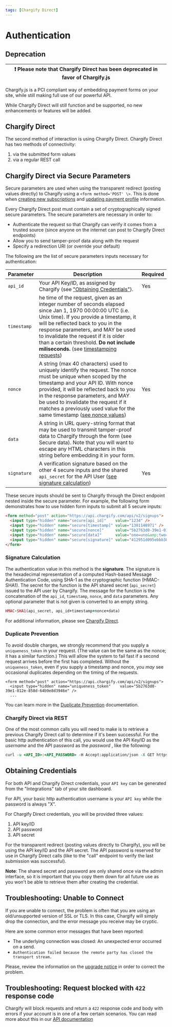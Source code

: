 ```yaml
---
tags: [Chargify Direct]
---
```


# Authentication

## Deprecation

| ❗️  Please note that Chargify Direct has been deprecated in favor of Chargify.js  |
|-----------------------------------------------------------------------------|

Chargify.js is a PCI compliant way of embedding payment forms on your site, while still making full use of our powerful API.

While Chargify Direct will still function and be supported, no new enhancements or features will be added.

## Chargify Direct

The second method of interaction is using Chargify Direct. Chargify Direct has two methods of connectivity:

1. via the submitted form values
2. via a regular REST call

## Chargify Direct via Secure Parameters

Secure parameters are used when using the transparent redirect (posting values directly) to Chargify using a `<form method='POST' \>`. This is done when [creating new subscriptions](./ZG9jOjE0NjAzNDIw-signups) and [updating payment profile](./ZG9jOjE0NjAzNDEx-subscriptions#updating-payment-details) information.

Every Chargify Direct post must contain a set of cryptographically signed secure parameters. The secure parameters are necessary in order to:

* Authenticate the request so that Chargify can verify it comes from a trusted source (since anyone on the internet can post to Chargify Direct endpoints)
* Allow you to send tamper-proof data along with the request
* Specify a redirection URI (or override your default)

The following are the list of secure parameters inputs necessary for authentication:

| Parameter   | Description                                                                                                                                                                                                                                                                                                                                                                                                                                                  | Required |
|-------------|--------------------------------------------------------------------------------------------------------------------------------------------------------------------------------------------------------------------------------------------------------------------------------------------------------------------------------------------------------------------------------------------------------------------------------------------------------------|----------|
| `api_id`    | Your API Key/ID, as assigned by Chargify (see ["Obtaining Credentials"](https://help.chargify.com/integrations/api-keys-chargify-direct.html)).                                                                                                                                                                                                                                                                                                              | Yes      |
| `timestamp` | he time of the request, given as an integer number of seconds elapsed since Jan 1, 1970 00:00:00 UTC (i.e. Unix time). If you provide a timestamp, it will be reflected back to you in the response parameters, and MAY be used to invalidate the request if it is older than a certain threshold. **Do not include miliseconds.** (see [timestamping requests](./Overview.md#timestamping-requests)) |          |
| `nonce`     | A string (max 40 characters) used to uniquely identify the request. The nonce must be unique when scoped by the timestamp and your API ID. With nonce provided, it will be reflected back to you in the response parameters, and MAY be used to invalidate the request if it matches a previously used value for the same timestamp ([see nonce values](./Overview.md#nonce-values))                  | Yes      |
| `data`      | A string in URL query-string format that may be used to transmit tamper-proof data to Chargify through the form (see Secure data). Note that you will want to escape any HTML characters in this string before embedding it in your form.                                                                                                                                                                                                                    |          |
| `signature` | A verification signature based on the other 4 secure inputs and the shared `api_secret` for the API User ([see signature calculation](./Overview.md#signature-calculation))                                                                                                                                                                                                                           | Yes      |

These secure inputs should be sent to Chargify through the Direct endpoint nested inside the secure parameter. For example, the following form demonstrates how to use hidden form inputs to submit all 5 secure inputs:

```html
<form method="post" action="https://api.chargify.com/api/v2/signups">
  <input type="hidden" name="secure[api_id]"    value="1234" />
  <input type="hidden" name="secure[timestamp]" value="1301148971" />
  <input type="hidden" name="secure[nonce]"     value="5b2763d0-39e1-012e-858d-64b9e8d3946e" />
  <input type="hidden" name="secure[data]"      value="one=uno&amp;two=dos" />
  <input type="hidden" name="secure[signature]" value="412951d095ebbb3800dfb2126fe5073d2ab6c260" />
</form>
```

### Signature Calculation

The authentication value in this method is the **signature**. The signature is the hexadecimal representation of a computed Hash-based Message Authentication Code, using SHA-1 as the cryptographic function (HMAC-SHA1). The secret for the function is the API shared secret (`api_secret`) issued to the API user by Chargify. The message for the function is the concatenation of the `api_id`, `timestamp`, `nonce`, and `data` parameters. Any optional parameter that is not given is converted to an empty string.

```ruby
HMAC-SHA1(api_secret, api_id+timestamp+nonce+data)
```

For additional information, please see [Chargify Direct](../basics/Signups.md#chargify-direct).

### Duplicate Prevention

To avoid double charges, we strongly recommend that you supply a `uniqueness_token` in your request.  (The value can be the same as the nonce; it has a similar function.)  This will allow the system to fail fast if a second request arrives before the first has completed.  Without the `uniqueness_token`, even if you supply a timestamp and nonce, you *may* see occasional duplicates depending on the timing of the requests.

```hmtl
<form method="post" action="https://api.chargify.com/api/v2/signups">
  <input type="hidden" name="uniqueness_token"    value="5b2763d0-39e1-012e-858d-64b9e8d3946e" />
  ...
```

You can learn more in the [Duplicate Prevention](../advanced/Duplicate-Prevention.md) documentation.

### Chargify Direct via REST

One of the most common calls you will need to make is to retrieve a previous Chargify Direct call to determine if it's been successful. For the basic http authentication of this call, you would use the API Key/ID as the _username_ and the API password as the _password_ , like the following:

```perl
curl -u <API_ID>:<API_PASSWORD> -H Accept:application/json -X GET https://api.chargify.com/api/v2/calls/<CALL_ID>.json
```

## Obtaining Credentials

For both API and Chargify Direct credentials, your `API key` can be generated from the "Integrations" tab of your site dashboard.

For API, your basic http authentication username is your `API key` while the password is always "X".

For Chargify Direct credentials, you will be provided three values:

1. API key/ID
2. API password
3. API secret

For the transparent redirect (posting values directly to Chargify), you will be using the API key/ID and the API secret. The API password is reserved for use in Chargify Direct calls (like to the "call" endpoint to verify the last submission was successful).

**Note**: The shared secret and password are only shared once via the admin interface, so it is important that you copy them down for all future use as you won't be able to retrieve them after creating the credential.

## Troubleshooting: Unable to Connect

If you are unable to connect, the problem is often that you are using an old/unsupported version of SSL or TLS. In this case, Chargify will simply drop the connection, and the error message you receive may be cryptic.

Here are some common error messages that have been reported:

+ The underlying connection was closed: An unexpected error occurred on a send.
+ `Authentication failed because the remote party has closed the transport stream.`

Please, review the information on the [upgrade notice](https://help.chargify.com/announcements/tls-upgrade-notice.html) in order to correct the problem.

## Troubleshooting: Request blocked with `422` response code

Chargify will block requests and return a `422` response code and body with errors if your account is in one of a few certain scenarios. You can read more about this in our [API documentation](../../reference/Chargify-API.v1.yaml#api-access-limitations)

